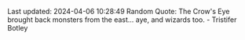 Last updated: 2024-04-06 10:28:49
Random Quote: The Crow's Eye brought back monsters from the east... aye, and wizards too.  -  Tristifer Botley
